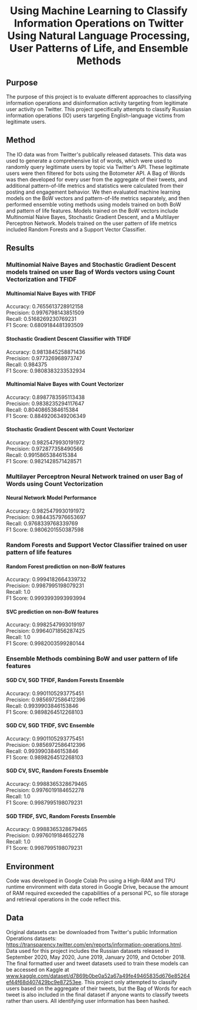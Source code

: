 <div align="center"><h1>Using Machine Learning to Classify Information Operations on Twitter Using Natural Language Processing, User Patterns of Life, and Ensemble Methods</h1></div>

## Purpose
The purpose of this project is to evaluate different approaches to classifying information operations and disinformation activity targeting from legitimate user activity on Twitter. This project specifically attempts to classify Russian information operations (IO) users targeting English-language victims from legitimate users.

## Method
The IO data was from Twitter's publically released datasets. This data was used to generate a comprehensive list of words, which were used to randomly query legitimate users by topic via Twitter's API. These legitimate users were then filtered for bots using the Botometer API. A Bag of Words was then developed for every user from the aggregate of their tweets, and additional pattern-of-life metrics and statistics were calculated from their posting and engagement behavior. We then evaluated machine learning models on the BoW vectors and pattern-of-life metrics separately, and then performed ensemble voting methods using models trained on both BoW and pattern of life features. Models trained on the BoW vectors include Multinomial Naive Bayes, Stochastic Gradient Descent, and a Multilayer Perceptron Network. Models trained on the user pattern of life metrics included Random Forests and a Support Vector Classifier.

## Results

### Multinomial Naive Bayes and Stochastic Gradient Descent models trained on user Bag of Words vectors using Count Vectorization and TFIDF

#### Multinomial Naive Bayes with TFIDF

Accuracy:  0.7655613728912158  
Precision:  0.9976798143851509  
Recall:  0.5168269230769231  
F1 Score: 0.6809184481393509


#### Stochastic Gradient Descent Classifier with TFIDF

Accuracy:  0.9813845258871436  
Precision:  0.977326968973747  
Recall:  0.984375  
F1 Score: 0.9808383233532934


#### Multinomial Naive Bayes with Count Vectorizer

Accuracy:  0.8987783595113438  
Precision:  0.9838235294117647  
Recall:  0.8040865384615384  
F1 Score: 0.8849206349206349


#### Stochastic Gradient Descent with Count Vectorizer

Accuracy:  0.9825479930191972  
Precision:  0.972877358490566  
Recall:  0.9915865384615384  
F1 Score: 0.9821428571428571

### Multilayer Perceptron Neural Network trained on user Bag of Words using Count Vectorization

#### Neural Network Model Performance

Accuracy:  0.9825479930191972  
Precision:  0.9844357976653697  
Recall:  0.9768339768339769  
F1 Score: 0.9806201550387598

### Random Forests and Support Vector Classifier trained on user pattern of life features

#### Random Forest prediction on non-BoW features

Accuracy:  0.9994182664339732  
Precision:  0.9987995198079231  
Recall:  1.0  
F1 Score: 0.9993993993993994


#### SVC prediction on non-BoW features

Accuracy:  0.9982547993019197  
Precision:  0.9964071856287425  
Recall:  1.0  
F1 Score: 0.9982003599280144

### Ensemble Methods combining BoW and user pattern of life features

#### SGD CV, SGD TFIDF, Random Forests Ensemble

Accuracy:  0.9901105293775451  
Precision:  0.9856972586412396  
Recall:  0.9939903846153846  
F1 Score: 0.9898264512268103

#### SGD CV, SGD TFIDF, SVC Ensemble

Accuracy:  0.9901105293775451  
Precision:  0.9856972586412396  
Recall:  0.9939903846153846  
F1 Score: 0.9898264512268103

#### SGD CV, SVC, Random Forests Ensemble

Accuracy:  0.9988365328679465  
Precision:  0.9976019184652278  
Recall:  1.0  
F1 Score: 0.9987995198079231

#### SGD TFIDF, SVC, Random Forests Ensemble

Accuracy:  0.9988365328679465  
Precision:  0.9976019184652278  
Recall:  1.0  
F1 Score: 0.9987995198079231

## Environment 
Code was developed in Google Colab Pro using a High-RAM and TPU runtime environment with data stored in Google Drive, because the amount of RAM required exceeded the capabilities of a personal PC, so file storage and retrieval operations in the code reflect this.

## Data
Original datasets can be downloaded from Twitter's public Information Operations datasets: https://transparency.twitter.com/en/reports/information-operations.html. Data used for this project includes the Russian datasets released in September 2020, May 2020, June 2019, January 2019, and October 2018. The final formatted user and tweet datasets used to train these models can be accessed on Kaggle at www.kaggle.com/dataset/d7869b0be0a52a67a49fe49465835d676e85264ef44f68d407429bc9e87253ee. This project only attempted to classify users based on the aggregate of their tweets, but the Bag of Words for each tweet is also included in the final dataset if anyone wants to classify tweets rather than users. All identifying user information has been hashed.
